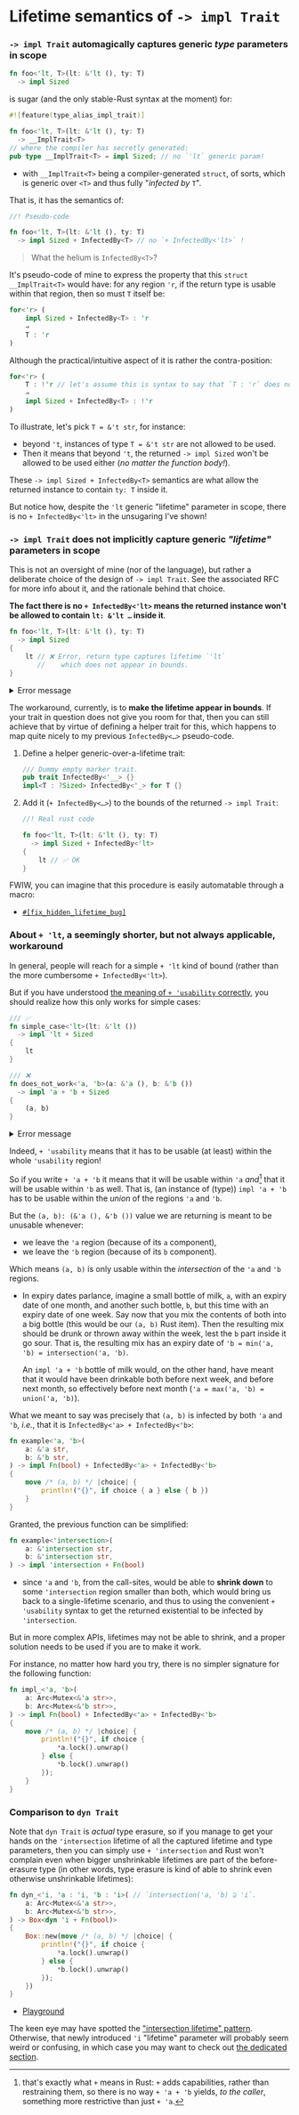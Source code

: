 # Lifetime semantics of `-> impl Trait`

### `-> impl Trait` automagically captures generic _type_ parameters in scope

```rs
fn foo<'lt, T>(lt: &'lt (), ty: T)
  -> impl Sized
```

is sugar (and the only stable-Rust syntax at the moment) for:

```rs
#![feature(type_alias_impl_trait)]

fn foo<'lt, T>(lt: &'lt (), ty: T)
  -> __ImplTrait<T>
// where the compiler has secretly generated:
pub type __ImplTrait<T> = impl Sized; // no `'lt` generic param!
```

  - with `__ImplTrait<T>` being a compiler-generated `struct`, of sorts, which is generic over `<T>` and thus fully "_infected by_ `T`".

That is, it has the semantics of:

```rs
//! Pseudo-code

fn foo<'lt, T>(lt: &'lt (), ty: T)
  -> impl Sized + InfectedBy<T> // no `+ InfectedBy<'lt>` !
```

> What the helium is `InfectedBy<T>`?

It's pseudo-code of mine to express the property that this `struct __ImplTrait<T>` would have: for any region `'r`, if the return type is usable within that region, then so must `T` itself be:

```rs
for<'r> (
    impl Sized + InfectedBy<T> : 'r
    ⇒
    T : 'r
)
```

Although the practical/intuitive aspect of it is rather the contra-position:

```rs
for<'r> (
    T : !'r // let's assume this is syntax to say that `T : 'r` does not hold.
    ⇒
    impl Sized + InfectedBy<T> : !'r
)
```

To illustrate, let's pick `T = &'t str`, for instance:
  - beyond `'t`, instances of type `T = &'t str` are not allowed to be used.
  - Then it means that beyond `'t`, the returned `-> impl Sized` won't be allowed to be used either (_no matter the function body!_).

These `-> impl Sized + InfectedBy<T>` semantics are what allow the returned instance to contain `ty: T` inside it.

But notice how, despite the `'lt` generic "lifetime" parameter in scope, there is no `+ InfectedBy<'lt>` in the unsugaring I've shown!

### `-> impl Trait` does not implicitly capture generic _"lifetime"_ parameters in scope

This is not an oversight of mine (nor of the language), but rather a deliberate choice of the design of `-> impl Trait`. See the associated RFC for more info about it, and the rationale behind that choice.

**The fact there is no `+ InfectedBy<'lt>` means the returned instance won't be allowed to contain `lt: &'lt …` inside it**.

```rs
fn foo<'lt, T>(lt: &'lt (), ty: T)
  -> impl Sized
{
    lt // ❌ Error, return type captures lifetime `'lt`
       //    which does not appear in bounds.
}
```

<details><summary>Error message</summary>

```rs
error[E0700]: hidden type for `impl Sized` captures lifetime that does not appear in bounds
  --> src/lib.rs:11:5
   |
8  | fn foo<'lt, T>(lt: &'lt (), ty: T)
   |        --- hidden type `&'lt ()` captures the lifetime `'lt` as defined here
...
11 |     lt
   |     ^^
   |
help: to declare that `impl Sized` captures `'lt`, you can add an explicit `'lt` lifetime bound
   |
9  |   -> impl Sized + 'lt
   |                 +++++
```

  - By the way that suggestion is not right, since it is not fully generalizable. See below for an example.

</details>

The workaround, currently, is to **make the lifetime appear in bounds**. If your trait in question does not give you room for that, then you can still achieve that by virtue of defining a helper trait for this, which happens to map quite nicely to my previous `InfectedBy<…>` pseudo-code.

 1. Define a helper generic-over-a-lifetime trait:
    ```rs
    /// Dummy empty marker trait.
    pub trait InfectedBy<'__> {}
    impl<T : ?Sized> InfectedBy<'_> for T {}
    ```

 1. Add it (`+ InfectedBy<…>`) to the bounds of the returned `-> impl Trait`:

    ```rs
    //! Real rust code

    fn foo<'lt, T>(lt: &'lt (), ty: T)
      -> impl Sized + InfectedBy<'lt>
    {
        lt // ✅ OK
    }
    ```

FWIW, you can imagine that this procedure is easily automatable through a macro:

  - [`#[fix_hidden_lifetime_bug]`](https://docs.rs/fix_hidden_lifetime_bug)


### About `+ 'lt`, a seemingly shorter, but not always applicable, workaround

In general, people will reach for a simple `+ 'lt` kind of bound (rather than the more cumbersome `+ InfectedBy<'lt>`).

But if you have understood [the meaning of `+ 'usability` correctly](TODO), you should realize how this only works for simple cases:

```rs
/// ✅
fn simple_case<'lt>(lt: &'lt ())
  -> impl 'lt + Sized
{
    lt
}

/// ❌
fn does_not_work<'a, 'b>(a: &'a (), b: &'b ())
  -> impl 'a + 'b + Sized
{
    (a, b)
}
```

<details><summary>Error message</summary>

```rs
error: lifetime may not live long enough
  --> src/lib.rs:21:5
   |
18 | fn does_not_work<'a, 'b>(a: &'a (), b: &'b ())
   |                  --  -- lifetime `'b` defined here
   |                  |
   |                  lifetime `'a` defined here
...
21 |     (a, b)
   |     ^^^^^^ function was supposed to return data with lifetime `'b` but it is returning data with lifetime `'a`
   |
   = help: consider adding the following bound: `'a: 'b`

error: lifetime may not live long enough
  --> src/lib.rs:21:5
   |
18 | fn does_not_work<'a, 'b>(a: &'a (), b: &'b ())
   |                  --  -- lifetime `'b` defined here
   |                  |
   |                  lifetime `'a` defined here
...
21 |     (a, b)
   |     ^^^^^^ function was supposed to return data with lifetime `'a` but it is returning data with lifetime `'b`
   |
   = help: consider adding the following bound: `'b: 'a`

help: `'a` and `'b` must be the same: replace one with the other
```

</details>

Indeed, `+ 'usability` means that it has to be usable (at least) within the whole `'usability` region!

So if you write `+ 'a + 'b` it means that it will be usable within `'a` _and_[^and] that it will be usable within `'b` as well. That is, (an instance of (type)) `impl 'a + 'b` has to be usable within the _union_ of the regions `'a` and `'b`.

[^and]: that's exactly what `+` means in Rust: `+` adds capabilities, rather than restraining them, so there is no way `+ 'a + 'b` yields, _to the caller_, something more restrictive than just `+ 'a`.

But the `(a, b): (&'a (), &'b ())` value we are returning is meant to be unusable whenever:

  - we leave the `'a` region (because of its `a` component),
  - we leave the `'b` region (because of its `b` component).

Which means `(a, b)` is only usable within the _intersection_ of the `'a` and `'b` regions.

  - In expiry dates parlance, imagine a small bottle of milk, `a`, with an expiry date of one month, and another such bottle, `b`, but this time with an expiry date of one week. Say now that you mix the contents of both into a big bottle (this would be our `(a, b)` Rust item). Then the resulting mix should be drunk or thrown away within the week, lest the `b` part inside it go sour. That is, the resulting mix has an expiry date of `'b = min('a, 'b) = intersection('a, 'b)`.

    An `impl 'a + 'b` bottle of milk would, on the other hand, have meant that it would have been drinkable both before next week, and before next month, so effectively before next month (`'a = max('a, 'b) = union('a, 'b)`).

What we meant to say was precisely that `(a, b)` is infected by both `'a` and `'b`, _i.e._, that it is `InfectedBy<'a> + InfectedBy<'b>`:

```rs
fn example<'a, 'b>(
    a: &'a str,
    b: &'b str,
) -> impl Fn(bool) + InfectedBy<'a> + InfectedBy<'b>
{
    move /* (a, b) */ |choice| {
        println!("{}", if choice { a } else { b })
    }
}
```

Granted, the previous function can be simplified:

```rs
fn example<'intersection>(
    a: &'intersection str,
    b: &'intersection str,
) -> impl 'intersection + Fn(bool)
```

  - since `'a` and `'b`, from the call-sites, would be able to **shrink down** to some `'intersection` region smaller than both, which would bring us back to a single-lifetime scenario, and thus to using the convenient `+ 'usability` syntax to get the returned existential to be infected by `'intersection`.

But in more complex APIs, lifetimes may not be able to shrink, and a proper solution needs to be used if you are to make it work.

For instance, no matter how hard you try, there is no simpler signature for the following function:

```rs
fn impl_<'a, 'b>(
    a: Arc<Mutex<&'a str>>,
    b: Arc<Mutex<&'b str>>,
) -> impl Fn(bool) + InfectedBy<'a> + InfectedBy<'b>
{
    move /* (a, b) */ |choice| {
        println!("{}", if choice {
            *a.lock().unwrap()
        } else {
            *b.lock().unwrap()
        });
    }
}
```

### Comparison to `dyn Trait`

Note that `dyn Trait` is _actual_ type erasure, so if you manage to get your hands on the `'intersection` lifetime of all the captured lifetime and type parameters, then you can simply use `+ 'intersection` and Rust won't complain even when bigger unshrinkable lifetimes are part of the before-erasure type (in other words, type erasure is kind of able to shrink even otherwise unshrinkable lifetimes):

```rs
fn dyn_<'i, 'a : 'i, 'b : 'i>( // `intersection('a, 'b) ⊇ 'i`.
    a: Arc<Mutex<&'a str>>,
    b: Arc<Mutex<&'b str>>,
) -> Box<dyn 'i + Fn(bool)>
{
    Box::new(move /* (a, b) */ |choice| {
        println!("{}", if choice {
            *a.lock().unwrap()
        } else {
            *b.lock().unwrap()
        });
    })
}
```

  - [Playground](https://play.rust-lang.org/?version=stable&mode=debug&edition=2021&gist=21498ea39cc6e85a074142c45c81e5d5)

The keen eye may have spotted the ["intersection lifetime" pattern][1]. Otherwise, that newly introduced `'i` "lifetime" parameter will probably seem weird or confusing, in which case you may want to check out [the dedicated section][1].

[1]: ./intersection-lifetime.md
